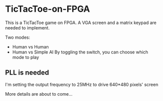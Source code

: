 # TicTacToe-on-FPGA
This is a TicTacToe game on FPGA. A VGA screen and a matrix keypad are needed to implement.

Two modes:
* Human vs Human
* Human vs Simple AI
By toggling the switch, you can choose which mode to play

## PLL is needed
I'm setting the output frequency to 25MHz to drive 640*480 pixels' screen

More details are about to come...
